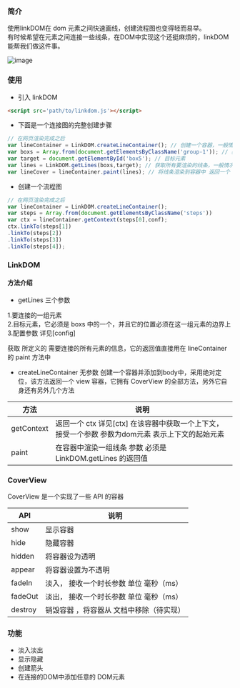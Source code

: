 
### 简介

使用linkDOM在 dom 元素之间快速画线，创建流程图也变得轻而易举。<br/>
有时候希望在元素之间连接一些线条，在DOM中实现这个还挺麻烦的，linkDOM能帮我们做这件事。

![image](http://wx2.sinaimg.cn/mw690/b8c46fd3ly1fwn8kokr8hj20ln0dewej.jpg)

### 使用
+ 引入 linkDOM
```HTML
<script src='path/to/linkdom.js'></script>
```
+ 下面是一个连接图的完整创建步骤

```javascript
// 在网页渲染完成之后
var lineContainer = LinkDOM.createLineContainer(); // 创建一个容器，一般情况下你只需要一个，返回一个 CoverView
var boxs = Array.from(document.getElementsByClassName('group-1')); // 获取你要连接的一组元素
var target = document.getElementById('box5'); // 目标元素
var lines = LinkDOM.getLines(boxs,target); // 获取所有要渲染的线条，一般情况下你不需要更改它，它可接收第三个参数：config
var lineCover = lineContainer.paint(lines); // 将线条渲染到容器中 返回一个 CoverView
```

+ 创建一个流程图

```javascript
// 在网页渲染完成之后
var lineContainer = LinkDOM.createLineContainer();
var steps = Array.from(document.getElementsByClassName('steps'))
var ctx = lineContainer.getContext(steps[0],conf);
ctx.linkTo(steps[1])
.linkTo(steps[2])
.linkTo(steps[3])
.linkTo(steps[4]);

```

### LinkDOM

#### 方法介绍
+ getLines
三个参数

1.要连接的一组元素 <br/>
2.目标元素，它必须是 boxs 中的一个，并且它的位置必须在这一组元素的边界上 <br/>
3.配置参数 详见[config]<br/>

获取 所定义的 需要连接的所有元素的信息，它的返回值直接用在 lineContainer 的 paint 方法中

+ createLineContainer
无参数
创建一个容器并添加到body中，采用绝对定位，该方法返回一个 view 容器，它拥有 CoverView 的全部方法，另外它自身还有另外几个方法

方法 | 说明
---|---
getContext | 返回一个 ctx 详见[ctx] 在该容器中获取一个上下文，接受一个参数 参数为dom元素 表示上下文的起始元素
paint | 在容器中渲染一组线条 参数 必须是 LinkDOM.getLines 的返回值


### CoverView
CoverView 是一个实现了一些 API 的容器

API | 说明
--- | ---
show | 显示容器
hide | 隐藏容器
hidden | 将容器设为透明
appear | 将容器设置为不透明
fadeIn | 淡入， 接收一个时长参数 单位 毫秒（ms）
fadeOut | 淡出， 接收一个时长参数 单位 毫秒（ms）
destroy | 销毁容器 ，将容器从 文档中移除（待实现）

### 功能

+ 淡入淡出
+ 显示隐藏
+ 创建箭头
+ 在连接的DOM中添加任意的 DOM元素
